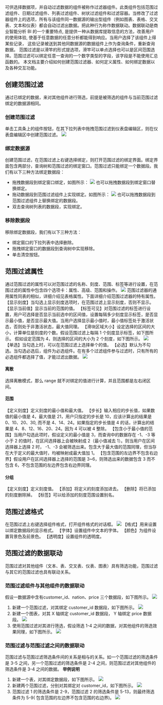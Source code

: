 可供选择数据项，并自动过滤数据的组件被称作过滤器组件。此类组件包括范围过滤组件、日期过滤组件、列表过滤组件、树状过滤组件和过滤容器。当修改了过滤器组件上的选项，所有与该组件同一数据源的输出型组件（例如图表、表格、交叉表、文本和仪表）都会自动过滤出数据。把此种行为称作数据联动。数据联动是商业智能分析 BI 的一个重要特点, 是提供一种从数据库提取信息的方法，改善用户的使用体验, 使基于任意数据的任意分析都能得到响应。当用户选择了该组件上得某些记录， 这些记录被送到其他同数据源的数据组件上作为查询条件，重新查询数据。
范围过滤是以滑竿的形式提选项，滑竿可以单点选择也可以是区间范围选择。范围过滤可以绑定任意一查询的一个数字类型的字段，该字段是不能使用汇总函数的。
本文档主要介绍如何创建范围过滤器、如何定义属性、如何绑定数据以及各种交互功能。
## 创建范围过滤
通过已绑定的数据，来对其他组件进行筛选，前提是被筛选的组件与当前范围过滤绑定的数据源相同。
### 创建范围过滤
单击工具条上的组件按钮，在其下拉列表中拖拽范围过滤到仪表盘编辑区，则在仪表盘编辑区中创建范围过滤。
![](https://mc.qcloudimg.com/static/img/60932eb5281550983cfc1234d5dcbead/image.png)
### 绑定数据源
创建范围过滤，在范围过滤上右键选择绑定，则打开范围过滤的绑定界面。绑定界面包含两部分，查询树和范围过滤的绑定窗口。范围过滤只能绑定一个数据段。我们有以下三种方法绑定数据段：
* 拖拽数据段到绑定窗口绑定，如图所示：
![](https://mc.qcloudimg.com/static/img/ce14d54263606ad47958a6ba0ef30436/image.png)
也可以拖拽数据段到绑定窗口替换绑定。
* 拖动数据段到范围过滤组件上实现绑定。如图所示：
![](https://mc.qcloudimg.com/static/img/c90bce612c9b2199eb27265b445008cd/image.png)
也可以拖拽数据段到范围过滤组件上替换绑定的数据段。
* 双击查询树列表的数据段，实现绑定。

### 移除数据段
移除绑定数据段，我们有以下三种方法：
* 绑定窗口的下拉列表中选择删除。
* 拖拽绑定窗口的数据段到查询树中实现移除。
* 单击清空按钮。

## 范围过滤属性
通过范围过滤的属性可以对范围过滤的名称、刻度、范围、标签等进行设置，在范围过滤的属性中包含四个选项卡：属性、高级、范围和操作。
![](https://mc.qcloudimg.com/static/img/131d9d144a824a2a58cf0965a8ef679c/image.png)
范围过滤器的通用属性同表的相似，详细介绍见表格属性。下面详细介绍范围过滤器的特有属性。
【显示刻度】当勾选上显示刻度选项时，在范围过滤上显示刻度，否则不显示。
【显示当前值】显示当前的范围的值。
【标签可见】对范围过滤的标签进行设置，用户可选择是否显示当前选中的区间值，设置每隔多少刻度显示标签，是否显示最小值，是否显示最大值。当用户选择显示最小值时，最小值标签处于激活状态，否则处于非激活状态，最大值同理。
【滑块区域大小】设定选择的区间的大小，计算单位是刻度的个数。假设范围过滤上每隔 1 个刻度显示标签，如下图所示。
假如设定范围为 4，则选择的区间的大小为 2 个刻度，如下图所示。
![](https://mc.qcloudimg.com/static/img/a4b80d6c2a5209708874bb00e3eb88e9/image.png)
【单选】当勾选上时，可以在范围过滤上选择单个的值。
【必选】默认为不勾选。当勾选必选后，组件为必选组件。在有多个过滤组件参与过滤时，只有所有的必选组件都选择了值，才能过滤出数据。
![](https://mc.qcloudimg.com/static/img/55e8bfbc0bf0c9f8d5bbc58aa7104820/image.png)
#### 离散
选择离散模式，那么 range 就不对绑定的值进行计算，并且范围都是左右闭区间。
#### 范围
【定义刻度】定义刻度的最小值和最大值。
【步长】输入相应的步长值，如果数值的最小值是 4，最大值是 21，用户只指定的步长是 10，应该计算出的结果是 0、10、20、30, 而不是 4、14、24。如果指定的步长值是 4 的话，计算出的结果是 4、8、12、16、20、24。因为 4 可以被 4 整除。
【包含小于最小值的范围】当用户勾选此项时，假设定义的最小值是 3，而查询中的数据存在 -1、-3 等小于 2 的值时，在区间选择器上会被映射成 2（最小值减去 1）。则当用户在区间选择器上选择 2 时， -1、-3 会被筛选出来。包含大于最大值的范围同理，但当存在大于定义的最大值时，均被映射成最大值加 1。
【包含范围的左边界不包含右边界】假设用户在区间选择器上选择的范围是 3~6，则筛选出来的数据包含 3 而不包含 6，不包含范围的左边界包含右边界同理。
#### 分组
【定义刻度】定义刻度值。
【添加】将定义的刻度添加进去。
【删除】将已添加的刻度删除掉。
【标签】可以给添加的刻度范围设置别名。

## 范围过滤格式
在范围过滤上右键选择组件格式，打开组件格式的对话框。
![](https://mc.qcloudimg.com/static/img/abb28d6b144a2125fa69be3cf4ab7f15/image.png)
【格式】用来设置以绑定数据段的显示格式。
【字体】设置组件中文本的字体。
【颜色】为组件设置背景色及前景色。
【透明度】设置组件的透明度。

## 范围过滤的数据联动
范围过滤对其他组件（文本、表、交叉表、仪表、图表）具有筛选功能，范围过滤与其它的范围过滤也具有联动关系。
### 范围过滤组件与其他组件的数据联动
假设一数据源中含有customer_id、nation、price 三个数据段，如下图所示。
![](https:https://mc.qcloudimg.com/static/img/23a65de036b27d7fcd51bbc37193a281/image.png)
1. 新建一个范围过滤，对其绑定 customer\_id 数据段，如下图所示。
![](https://mc.qcloudimg.com/static/img/91173a58607735d5872174391e24bb43/image.png)
2. 新建一个图表，对其 X 轴绑定 customer\_id 数据段， Y 轴绑定 price 数据段。
![](https://mc.qcloudimg.com/static/img/586b6401ae5c3a243e1ef813003e9971/image.png)
3. 使用范围过滤对其进行筛选，假设筛选 1-4 之间的数据，对其他组件的筛选效果同理，如下图所示。
![](https://mc.qcloudimg.com/static/img/478412ef29c1ee249576a5f4f1244bb1/image.png)

### 范围过滤与范围过滤之间的数据联动
范围过滤与范围过滤筛选条件间的关系是相与的关系。如一个范围过滤的筛选条件是 3-5 之间，另一个范围过滤的筛选条件是 2-4 之间，则范围过滤对其他组件的筛选条件是 3-4 之间的数据。
**举例说明**
1. 新建一个表，对其绑定数据段，如下图所示。
![](https:https://mc.qcloudimg.com/static/img/23a65de036b27d7fcd51bbc37193a281/image.png)
2. 新建两个范围过滤，分别对其绑定对 customer_id，如下图所示。
![](https://mc.qcloudimg.com/static/img/492260a980d5a48594790675bf1a3d03/image.png)
3. 范围过滤 1 的筛选条件是 2-9，范围过滤 2 的筛选条件是 5-13，则最终筛选条件为 5-9( 包含范围的左边界不包含范围的右边界)。
![](https://mc.qcloudimg.com/static/img/39a28e7efe039ada23debd7dc828290f/image.png)
